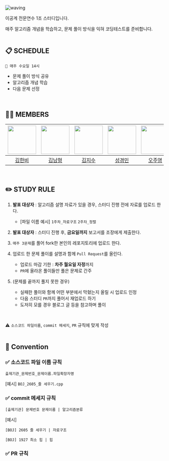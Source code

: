 ![waving](https://capsule-render.vercel.app/api?type=waving&height=200&text=ALGORITHM-STUDY&fontAlign=57&fontAlignY=35&color=gradient)

이공계 전문연수 1조 스터디입니다.

매주 알고리즘 개념을 학습하고, 문제 풀이 방식을 익혀 코딩테스트를 준비합니다.
<br><br>


## 📋 SCHEDULE
```
📌 매주 수요일 14시
```
- 문제 풀이 방식 공유
- 알고리즘 개념 학습
- 다음 문제 선정
<br/>


## 🏃🏻 MEMBERS
| [<a href="https://github.com/rlagksql219"><img src="https://avatars.githubusercontent.com/u/69866091?v=4" width="90"></a>]() | [<a href="https://github.com/NamNaam"><img src="https://avatars.githubusercontent.com/u/86337357?v=4" width="90"></a>]() | [<a href="https://github.com/Ziso0"><img src="https://avatars.githubusercontent.com/u/118143413?v=4" width="90"></a>]() | [<a href="https://github.com/seung9526"><img src="https://avatars.githubusercontent.com/u/38849788?v=4" width="90"></a>]() | [<a href="https://github.com/Secludor"><img src="https://avatars.githubusercontent.com/u/129930239?v=4" width="90"></a>]() | [<a href="https://github.com/FrostPenguiin"><img src="https://avatars.githubusercontent.com/u/96862860?v=4" width="90"></a>]() |
| :----------------------------------------------------------: | :----------------------------------------------------------: | :----------------------------------------------------------: | :----------------------------------------------------------: | :----------------------------------------------------------: | :----------------------------------------------------------: |
|              [김한비](https://github.com/rlagksql219)              |          [김남형](https://github.com/NamNaam)           |            [김지수](https://github.com/Ziso0)            |             [성경민](https://github.com/seung9526)             |              [오주영](https://github.com/Secludor)              |             [유병욱](https://github.com/FrostPenguiin)             |
<br/>


## ✏️ STUDY RULE

1. **발표 대상자** : 알고리즘 설명 자료가 있을 경우, 스터디 진행 전에 자료를 업로드 한다.
    - [파일 이름 예시] `1주차_자료구조` `2주차_정렬`

2. **발표 대상자** : 스터디 진행 후, **금요일까지** 보고서를 조장에게 제출한다.

3. `매주 3문제`를 풀어 fork한 본인의 레포지토리에 업로드 한다.

4. 업로드 한 문제 풀이를 설명과 함께 `Pull Request`를 올린다.
    - 업로드 마감 기한 : **차주 월요일 자정**까지
    - `PR`에 올라온 풀이들만 풀은 문제로 간주

5. (문제를 끝까지 풀지 못한 경우)
    - 실패한 풀이와 함께 어떤 부분에서 막혔는지 올릴 시 업로드 인정
    - 다음 스터디 `PR`까지 풀어서 재업로드 하기
    - 도저히 모를 경우 블로그 글 등을 참고하며 풀이
<br/>

⚠️ `소스코드 파일이름`, `commit 메세지`, `PR` 규칙에 맞게 작성
<br/><br/>


## 📢 Convention
### ✅ 소스코드 파일 이름 규칙
```
출제기관_문제번호_문제이름.파일확장자명
```
[예시] `BOJ_2605_줄 세우기.cpp`

### ✅ commit 메세지 규칙
```
[출제기관] 문제번호 문제이름 | 알고리즘분류
```
[예시]

`[BOJ] 2605 줄 세우기 | 자료구조`

`[BOJ] 1927 최소 힙 | 힙`

### ✅ PR 규칙

